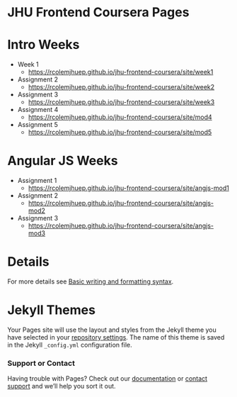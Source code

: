 # JHU Frontend Coursera Pages

# Intro Weeks
* Week 1 
    * https://rcolemjhuep.github.io/jhu-frontend-coursera/site/week1
* Assignment 2
    * https://rcolemjhuep.github.io/jhu-frontend-coursera/site/week2
* Assignment 3
    * https://rcolemjhuep.github.io/jhu-frontend-coursera/site/week3
* Assignment 4
    * https://rcolemjhuep.github.io/jhu-frontend-coursera/site/mod4
* Assignment 5
    * https://rcolemjhuep.github.io/jhu-frontend-coursera/site/mod5

# Angular JS Weeks
* Assignment 1
    * https://rcolemjhuep.github.io/jhu-frontend-coursera/site/angjs-mod1
* Assignment 2 
    * https://rcolemjhuep.github.io/jhu-frontend-coursera/site/angjs-mod2
* Assignment 3
    * https://rcolemjhuep.github.io/jhu-frontend-coursera/site/angjs-mod3
 
 
    
# Details
For more details see [Basic writing and formatting syntax](https://docs.github.com/en/github/writing-on-github/getting-started-with-writing-and-formatting-on-github/basic-writing-and-formatting-syntax).

# Jekyll Themes

Your Pages site will use the layout and styles from the Jekyll theme you have selected in your [repository settings](https://github.com/rcolemjhuep/coursera-test/settings/pages). The name of this theme is saved in the Jekyll `_config.yml` configuration file.

### Support or Contact

Having trouble with Pages? Check out our [documentation](https://docs.github.com/categories/github-pages-basics/) or [contact support](https://support.github.com/contact) and we’ll help you sort it out.
